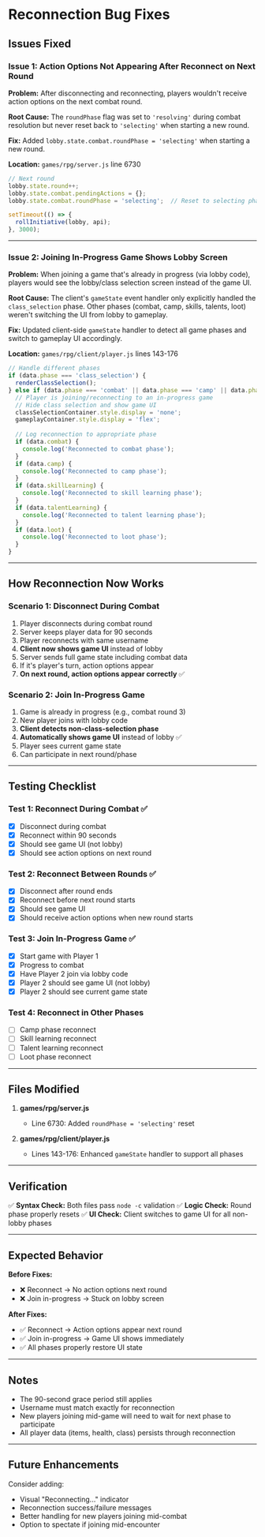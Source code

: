 # Reconnection Bug Fixes

## Issues Fixed

### Issue 1: Action Options Not Appearing After Reconnect on Next Round
**Problem:** After disconnecting and reconnecting, players wouldn't receive action options on the next combat round.

**Root Cause:** The `roundPhase` flag was set to `'resolving'` during combat resolution but never reset back to `'selecting'` when starting a new round.

**Fix:** Added `lobby.state.combat.roundPhase = 'selecting'` when starting a new round.

**Location:** `games/rpg/server.js` line 6730

```javascript
// Next round
lobby.state.round++;
lobby.state.combat.pendingActions = {};
lobby.state.combat.roundPhase = 'selecting';  // Reset to selecting phase

setTimeout(() => {
  rollInitiative(lobby, api);
}, 3000);
```

---

### Issue 2: Joining In-Progress Game Shows Lobby Screen
**Problem:** When joining a game that's already in progress (via lobby code), players would see the lobby/class selection screen instead of the game UI.

**Root Cause:** The client's `gameState` event handler only explicitly handled the `class_selection` phase. Other phases (combat, camp, skills, talents, loot) weren't switching the UI from lobby to gameplay.

**Fix:** Updated client-side `gameState` handler to detect all game phases and switch to gameplay UI accordingly.

**Location:** `games/rpg/client/player.js` lines 143-176

```javascript
// Handle different phases
if (data.phase === 'class_selection') {
  renderClassSelection();
} else if (data.phase === 'combat' || data.phase === 'camp' || data.phase === 'skill_learning' || data.phase === 'talent_learning' || data.phase === 'loot') {
  // Player is joining/reconnecting to an in-progress game
  // Hide class selection and show game UI
  classSelectionContainer.style.display = 'none';
  gameplayContainer.style.display = 'flex';
  
  // Log reconnection to appropriate phase
  if (data.combat) {
    console.log('Reconnected to combat phase');
  }
  if (data.camp) {
    console.log('Reconnected to camp phase');
  }
  if (data.skillLearning) {
    console.log('Reconnected to skill learning phase');
  }
  if (data.talentLearning) {
    console.log('Reconnected to talent learning phase');
  }
  if (data.loot) {
    console.log('Reconnected to loot phase');
  }
}
```

---

## How Reconnection Now Works

### Scenario 1: Disconnect During Combat
1. Player disconnects during combat round
2. Server keeps player data for 90 seconds
3. Player reconnects with same username
4. **Client now shows game UI** instead of lobby
5. Server sends full game state including combat data
6. If it's player's turn, action options appear
7. **On next round, action options appear correctly** ✅

### Scenario 2: Join In-Progress Game
1. Game is already in progress (e.g., combat round 3)
2. New player joins with lobby code
3. **Client detects non-class-selection phase**
4. **Automatically shows game UI** instead of lobby ✅
5. Player sees current game state
6. Can participate in next round/phase

---

## Testing Checklist

### Test 1: Reconnect During Combat ✅
- [x] Disconnect during combat
- [x] Reconnect within 90 seconds
- [x] Should see game UI (not lobby)
- [x] Should see action options on next round

### Test 2: Reconnect Between Rounds ✅
- [x] Disconnect after round ends
- [x] Reconnect before next round starts
- [x] Should see game UI
- [x] Should receive action options when new round starts

### Test 3: Join In-Progress Game ✅
- [x] Start game with Player 1
- [x] Progress to combat
- [x] Have Player 2 join via lobby code
- [x] Player 2 should see game UI (not lobby)
- [x] Player 2 should see current game state

### Test 4: Reconnect in Other Phases
- [ ] Camp phase reconnect
- [ ] Skill learning reconnect
- [ ] Talent learning reconnect
- [ ] Loot phase reconnect

---

## Files Modified

1. **games/rpg/server.js**
   - Line 6730: Added `roundPhase = 'selecting'` reset

2. **games/rpg/client/player.js**
   - Lines 143-176: Enhanced `gameState` handler to support all phases

---

## Verification

✅ **Syntax Check:** Both files pass `node -c` validation
✅ **Logic Check:** Round phase properly resets
✅ **UI Check:** Client switches to game UI for all non-lobby phases

---

## Expected Behavior

**Before Fixes:**
- ❌ Reconnect → No action options next round
- ❌ Join in-progress → Stuck on lobby screen

**After Fixes:**
- ✅ Reconnect → Action options appear next round
- ✅ Join in-progress → Game UI shows immediately
- ✅ All phases properly restore UI state

---

## Notes

- The 90-second grace period still applies
- Username must match exactly for reconnection
- New players joining mid-game will need to wait for next phase to participate
- All player data (items, health, class) persists through reconnection

---

## Future Enhancements

Consider adding:
- Visual "Reconnecting..." indicator
- Reconnection success/failure messages
- Better handling for new players joining mid-combat
- Option to spectate if joining mid-encounter

